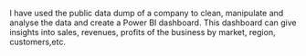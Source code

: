 I have used the public data dump of a company to clean, manipulate and analyse the data and create a Power BI dashboard.
This dashboard can give insights into sales, revenues, profits of the business by market, region, customers,etc.
